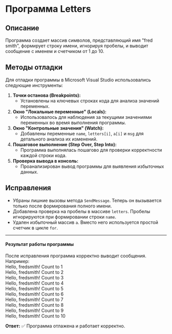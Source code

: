 # Программа Letters

## Описание
Программа создает массив символов, представляющий имя "fred smith", формирует строку имени, игнорируя пробелы, и выводит сообщение с именем и счетчиком от 1 до 10.

## Методы отладки
Для отладки программы в Microsoft Visual Studio использовались следующие инструменты:
1. **Точки останова (Breakpoints):** 
   - Установлены на ключевых строках кода для анализа значений переменных.
2. **Окно "Локальные переменные" (Locals):** 
   - Использовалось для наблюдения за текущими значениями переменных во время выполнения программы.
3. **Окно "Контрольные значения" (Watch):** 
   - Добавлены переменные `name`, `letters[i]`, `a[i]` и `msg` для детального анализа их изменений.
4. **Пошаговое выполнение (Step Over, Step Into):** 
   - Программа выполнялась пошагово для проверки корректности каждой строки кода.
5. **Проверка вывода в консоль:** 
   - Проанализирован вывод программы для выявления избыточных данных.

## Исправления
- Убраны лишние вызовы метода `SendMessage`. Теперь он вызывается только после формирования полного имени.
- Добавлена проверка на пробелы в массиве `letters`. Пробелы игнорируются при формировании строки `name`.
- Удален избыточный массив `a`. Вместо него используется простой счетчик в цикле `for`.


---

#### Результат работы программы
После исправления программа корректно выводит сообщения. Например:  
Hello, fredsmith! Count to 1  
Hello, fredsmith! Count to 2  
Hello, fredsmith! Count to 3  
Hello, fredsmith! Count to 4  
Hello, fredsmith! Count to 5  
Hello, fredsmith! Count to 6  
Hello, fredsmith! Count to 7  
Hello, fredsmith! Count to 8  
Hello, fredsmith! Count to 9  
Hello, fredsmith! Count to 10 


**Ответ:** ✅ Программа отлажена и работает корректно.
